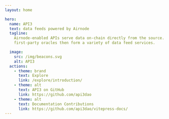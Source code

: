 ```yaml
---
layout: home

hero:
  name: API3
  text: data feeds powered by Airnode
  tagline:
    Airnode-enabled APIs serve data on-chain directly from the source. These
    first-party oracles then form a variety of data feed services.

  image:
    src: /img/beacons.svg
    alt: API3
  actions:
    - theme: brand
      text: Explore
      link: /explore/introduction/
    - theme: alt
      text: API3 on GitHub
      link: https://github.com/api3dao
    - theme: alt
      text: Documentation Contributions
      link: https://github.com/api3dao/vitepress-docs/
---
```


<!--
dAPIs are continuously updated streams of off-chain data, such as the latest
    cryptocurrency, stock and commodity prices. They can power various
    decentralized applications such as DeFi lending, synthetic assets, stable
    coins, derivatives, NFTs and more. Airnode is a  serverless first-party
    oracle node implemented with a "set and forget" philosophy.
  -->

<!-- OUTER BOX for Getting Started -->
<!--div style="padding:0px 50px 00px 50px;max-width:1260px;margin:auto;">

  <div style="font-size:xx-large;text-align:center;font-weight:500;margin-bottom:15px;">Getting Started</div>
  <hr style="margin-bottom:22px;border-bottom:solid 1px gray;"/>


  <div class="api3-land-title">dAPIs</div>
  <div class="api3-land-title-desc">Continuously updated streams of off-chain data, such as the latest cryptocurrency, stock and commodity prices.
  </div>
  <div class="api3-css-nav-box-flex-row">
    <NavBox type='EXPLORE' id="_what-are-dapis"/>
    <NavBox type='GUIDE' id="_dapi-just-the-code"/>
    <NavBox type='GUIDE' id="_call-dapi-proxy"/>
    <NavBox type='GUIDE' id="_call-dapi-server"/>
  </div>

  <div class="api3-land-title">nodary</div>
  <div class="api3-land-title-desc">Community single sourced dAPIs suitable for development and prototyping.</div>
  <div class="api3-css-nav-box-flex-row">
    <NavBox type='EXPLORE' id="_what-is-nodary"/>
  </div>


  <div class="api3-land-title">Airnode</div>
  <div class="api3-land-title-desc">Airnode is a  serverless first-party oracle node implemented with a "set and forget" philosophy.</div>
  <div class="api3-css-nav-box-flex-row">
    <NavBox type='REFERENCE' id="_airnode-configure-json"/>
  </div>

</div-->

<style>
.api3-land-title{
  font-size:xx-large;
}
.api3-land-title-desc{
  margin-top:15px;
  margin-bottom:10px;
  font-size:x-large;
  color:gray
}
</style>
